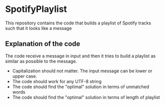 SpotifyPlaylist
===============

This repository contains the code that builds a playlist of Spotify tracks such that it looks like a  message

Explanation of the code
-------------------

The code receive a message in input and then it tries to build a playlist as similar as possible to the message.

- Capitalization should not matter. The input message can be lower or upper case.
- The code should work for any UTF-8 string
- The code should find the "optimal" solution in terms of unmatched words
- The code should find the "optimal" solution in terms of length of playlist 

